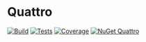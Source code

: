 # Quattro

[![Build](https://img.shields.io/azure-devops/build/cyaspik/DotNet/6/main.svg)](https://dev.azure.com/cyaspik/DotNet/_build?definitionId=6&_a=summary&repositoryFilter=6&branchFilter=33)
[![Tests](https://img.shields.io/azure-devops/tests/cyaspik/DotNet/6/main.svg)](https://dev.azure.com/cyaspik/DotNet/_build?definitionId=6&_a=summary&repositoryFilter=6&branchFilter=33)
[![Coverage](https://img.shields.io/azure-devops/coverage/cyaspik/DotNet/6/main.svg)](https://dev.azure.com/cyaspik/DotNet/_build?definitionId=6&_a=summary&repositoryFilter=6&branchFilter=33)
[![NuGet Quattro](https://img.shields.io/nuget/v/Quattro.svg)](https://www.nuget.org/packages/Quattro/)
